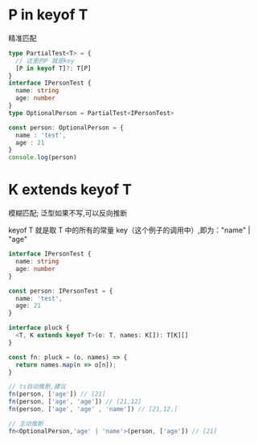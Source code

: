 # P in keyof T
精准匹配
```ts
type PartialTest<T> = {
  // 这里的P 就是key
  [P in keyof T]?: T[P]
}
interface IPersonTest {
  name: string
  age: number
}
type OptionalPerson = PartialTest<IPersonTest>

const person: OptionalPerson = {
  name : 'test',
  age : 21
}
console.log(person)
```


#  K extends keyof T
模糊匹配; 泛型如果不写,可以反向推断

keyof T 就是取 T 中的所有的常量 key（这个例子的调用中）,即为："name" | "age"
```ts
interface IPersonTest {
  name: string
  age: number
}

const person: IPersonTest = {
  name: 'test',
  age: 21
}

interface pluck {
  <T, K extends keyof T>(o: T, names: K[]): T[K][]
}

const fn: pluck = (o, names) => {
  return names.map(n => o[n]);
}

// ts自动推断,建议
fn(person, ['age']) // [21]
fn(person, ['age', 'age']) // [21,12]
fn(person, ['age', 'age' , 'name']) // [21,12,]

// 主动推断
fn<OptionalPerson,'age' | 'name'>(person, ['age']) // [21]
```
